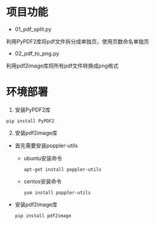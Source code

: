 # 项目功能

- 01_pdf_split.py

利用PyPDF2库将pdf文件拆分成单独页，使用页数命名单独页

- 02_pdf_to_png.py

利用pdf2image库将所有pdf文件转换成png格式


# 环境部署

1. 安装PyPDF2库
```
pip install PyPDF2
```

2. 安装pdf2image库

- 首先需要安装poppler-utils

  - ubuntu安装命令

    ```
    apt-get install poppler-utils
    ```
    
  - centos安装命令
    ```
    yum install poppler-utils
    ```

- 安装pdf2image库
  
  ```
  pip install pdf2image
  ```
